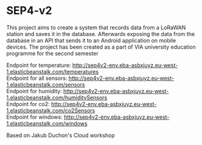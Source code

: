 # SEP4-v2

This project aims to create a system that records data from a LoRaWAN station and saves it in the database. Afterwards exposing the data from the database in an API that sends it to an Android application on mobile devices. 
The project has been created as a part of VIA university education programme for the second semester

Endpoint for temperature: http://sep4v2-env.eba-asbxjuyz.eu-west-1.elasticbeanstalk.com/temperatures    
Endpoint for all sensors: http://sep4v2-env.eba-asbxjuyz.eu-west-1.elasticbeanstalk.com/sensors 		   
Endpoint for humidity: http://sep4v2-env.eba-asbxjuyz.eu-west-1.elasticbeanstalk.com/humiditySensors              
Endpoint for co2: http://sep4v2-env.eba-asbxjuyz.eu-west-1.elasticbeanstalk.com/co2Sensors			   
Endpoint for windows: http://sep4v2-env.eba-asbxjuyz.eu-west-1.elasticbeanstalk.com/windows		   

Based on Jakub Duchon's Cloud workshop
